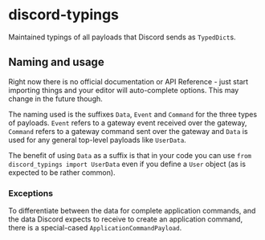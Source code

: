 # discord-typings

Maintained typings of all payloads that Discord sends as `TypedDict`s.

## Naming and usage

Right now there is no official documentation or API Reference - just start
importing things and your editor will auto-complete options. This may change in
the future though.

The naming used is the suffixes `Data`, `Event` and `Command` for the three
types of payloads. `Event` refers to a gateway event received over the gateway,
`Command` refers to a gateway command sent over the gateway and `Data` is used
for any general top-level payloads like `UserData`.

The benefit of using `Data` as a suffix is that in your code you can use
`from discord_typings import UserData` even if you define a `User` object (as
is expected to be rather common).

### Exceptions

To differentiate between the data for complete application commands, and the
data Discord expects to receive to create an application command, there is
a special-cased `ApplicationCommandPayload`.
